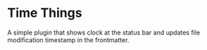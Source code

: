 # Time Things

A simple plugin that shows clock at the status bar and updates file modification timestamp in the frontmatter.